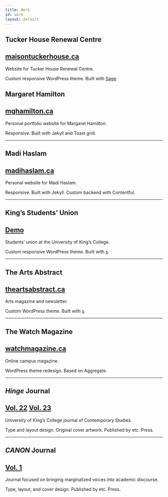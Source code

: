 ```yaml
---
title: Work
id: work
layout: default
---
```


## Tucker House Renewal Centre
## [maisontuckerhouse.ca](https://maisontuckerhouse.ca)

Website for Tucker House Renewal Centre.

Custom responsive WordPress theme. Built with [Sage](https://roots.io/sage).

## Margaret Hamilton
## [mghamilton.ca](https://mghamilton.ca)

Personal portfolio website for Margaret Hamilton.

Responsive. Built with Jekyll and Toast grid.

---

## Madi Haslam
## [madihaslam.ca](https://madihaslam.ca)

Personal website for Madi Haslam.

Responsive. Built with Jekyll. Custom backend with Contentful.

---

## King’s Students’ Union
## [Demo](http://ksu.bakerkretzmar.ca)

Students’ union at the University of King’s College.

Custom responsive WordPress theme. Built with [s](https://github.com/automattic/_s).

---

## The Arts Abstract
## [theartsabstract.ca](http://theartsabstract.ca)

Arts magazine and newsletter.

Custom WordPress theme. Built with [s](https://github.com/automattic/_s).

---

## The Watch Magazine
## [watchmagazine.ca](http://watchmagazine.ca)

Online campus magazine.

WordPress theme redesign. Based on Aggregate.

---

## *Hinge* Journal
## [Vol. 22](https://issuu.com/kingscsp/docs/hinge) [Vol. 23](https://issuu.com/kingscsp/docs/hinge2017)

University of King’s College journal of Contemporary Studies.

Type and layout design. Original cover artwork. Published by etc. Press.

---

## *CANON* Journal
## [Vol. 1](https://issuu.com/snarc/docs/canon)

Journal focused on bringing marginalized voices into academic discourse.

Type, layout, and cover design. Published by etc. Press.
